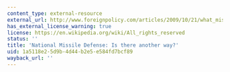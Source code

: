 ```yaml
---
content_type: external-resource
external_url: http://www.foreignpolicy.com/articles/2009/10/21/what_missile_defense
has_external_license_warning: true
license: https://en.wikipedia.org/wiki/All_rights_reserved
status: ''
title: 'National Missile Defense: Is there another way?'
uid: 1a5118e2-5d9b-4d44-b2e5-e584fd7bcf89
wayback_url: ''
---
```

